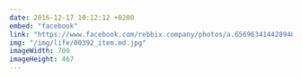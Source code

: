 ```yaml
---
date: 2016-12-17 10:12:12 +0200
embed: "facebook"
link: "https://www.facebook.com/rebbix.company/photos/a.656963414428940.1073741841.192737880851498/656968647761750/?type=3&theater"
img: "/img/life/00392_item.md.jpg"
imageWidth: 700
imageHeight: 467
---
```

